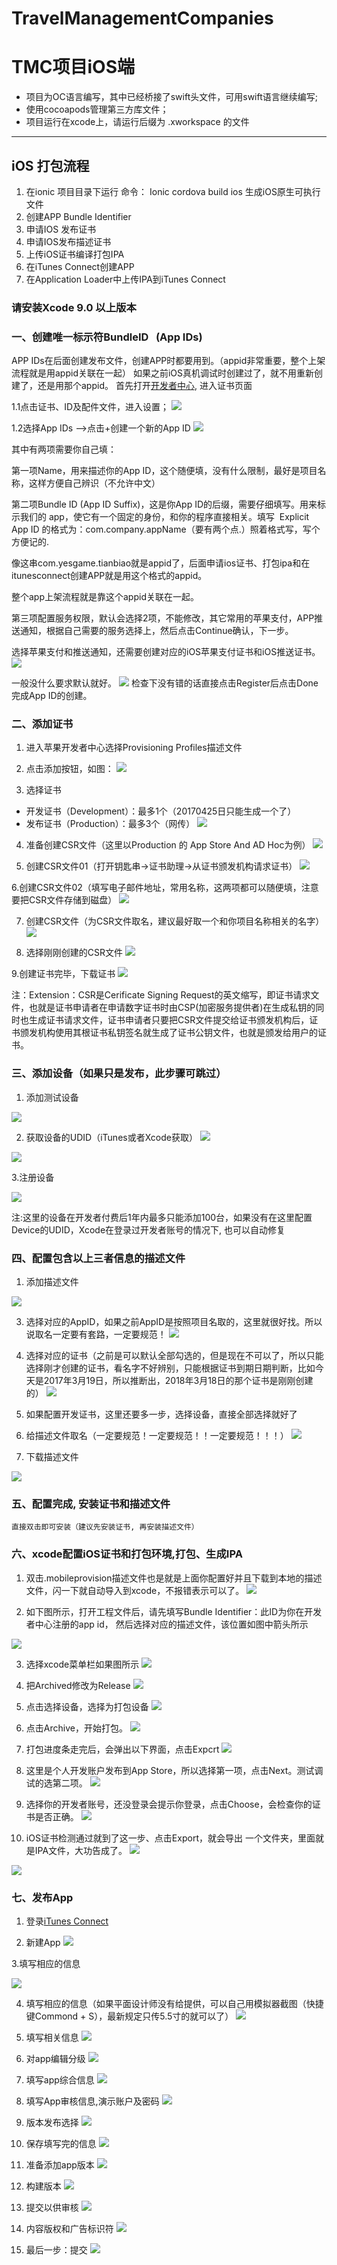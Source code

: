 # TravelManagementCompanies

# TMC项目iOS端 

 - 项目为OC语言编写，其中已经桥接了swift头文件，可用swift语言继续编写;
 - 使用cocoapods管理第三方库文件；
 - 项目运行在xcode上，请运行后缀为  .xworkspace  的文件

_ _ _

## iOS 打包流程

1. 在ionic 项目目录下运行 命令：
	Ionic cordova build ios 
	生成iOS原生可执行文件
2. 创建APP Bundle Identifier
3. 申请IOS 发布证书
4. 申请IOS发布描述证书
5. 上传iOS证书编译打包IPA
6. 在iTunes Connect创建APP
7. 在Application Loader中上传IPA到iTunes Connect


### 请安装Xcode 9.0 以上版本

### 一、创建唯一标示符BundleID   (App IDs)

APP IDs在后面创建发布文件，创建APP时都要用到。（appid非常重要，整个上架流程就是用appid关联在一起）
如果之前iOS真机调试时创建过了，就不用重新创建了，还是用那个appid。
首先打开[开发者中心](https://developer.apple.com/account), 进入证书页面

1.1点击证书、ID及配件文件，进入设置；
![](https://upload-images.jianshu.io/upload_images/4874746-84c935b6cba9b66b.png?imageMogr2/auto-orient/strip%7CimageView2/2/w/650)

1.2选择App IDs –>点击+创建一个新的App ID
![](https://upload-images.jianshu.io/upload_images/4874746-90fa268939dddd4a.png?imageMogr2/auto-orient/strip%7CimageView2/2/w/650)

其中有两项需要你自己填：

第一项Name，用来描述你的App ID，这个随便填，没有什么限制，最好是项目名称，这样方便自己辨识（不允许中文）

第二项Bundle ID (App ID Suffix)，这是你App ID的后缀，需要仔细填写。用来标示我们的 app，使它有一个固定的身份，和你的程序直接相关。填写  Explicit App ID 的格式为：com.company.appName（要有两个点.）照着格式写，写个方便记的.

像这串com.yesgame.tianbiao就是appid了，后面申请ios证书、打包ipa和在itunesconnect创建APP就是用这个格式的appid。

整个app上架流程就是靠这个appid关联在一起。

第三项配置服务权限，默认会选择2项，不能修改，其它常用的苹果支付，APP推送通知，根据自己需要的服务选择上，然后点击Continue确认，下一步。

选择苹果支付和推送通知，还需要创建对应的iOS苹果支付证书和iOS推送证书。
![](https://upload-images.jianshu.io/upload_images/4874746-6de6ac535b5a5760.jpg?imageMogr2/auto-orient/strip%7CimageView2/2/w/650)

一般没什么要求默认就好。
![](https://upload-images.jianshu.io/upload_images/4874746-8b4889fdcbbee2fb.png?imageMogr2/auto-orient/strip%7CimageView2/2/w/650)
检查下没有错的话直接点击Register后点击Done完成App ID的创建。

<!-- ### 二、申请发布证书

iOS各类证书申请教程、各种证书用法不同。

[iOS开发证书申请](https://link.jianshu.com/?t=http%3A%2F%2Fwww.applicationloader.net%2Fblog%2Fzh%2F164.html)（xcode开发手机测试）

[iOS发布证书申请](http://www.applicationloader.net/blog/zh/100.html)（发布上架App Store）

[iOS推送证书申请](https://link.jianshu.com/?t=http%3A%2F%2Fwww.applicationloader.net%2Fblog%2Fzh%2F397.html)（APP推送通知）

[iOS真机调试证书申请](https://link.jianshu.com/?t=http%3A%2F%2Fwww.applicationloader.net%2Fblog%2Fzh%2F216.html)（安装到非越狱手机测试）

[iOS企业证书申请](https://link.jianshu.com/?t=http%3A%2F%2Fwww.applicationloader.net%2Fblog%2Fzh%2F694.html)（免上架App Store安装手机使用）

这里是上架App Store所以申请iOS发布证书 -->

### 二、添加证书

1. 进入苹果开发者中心选择Provisioning Profiles描述文件
2. 点击添加按钮，如图：
![](https://upload-images.jianshu.io/upload_images/2069062-bc7ca1c109b863f4.png?imageMogr2/auto-orient/strip%7CimageView2/2/w/700)

3. 选择证书

* 开发证书（Development）：最多1个（20170425日只能生成一个了）
* 发布证书（Production）：最多3个（网传）
![](https://upload-images.jianshu.io/upload_images/2069062-795c1f3d5f9e4beb.png?imageMogr2/auto-orient/strip%7CimageView2/2/w/700)

4. 准备创建CSR文件（这里以Production 的 App Store And AD Hoc为例）
![](https://upload-images.jianshu.io/upload_images/2069062-6b31133f3098f6cb.png?imageMogr2/auto-orient/strip%7CimageView2/2/w/700)

5. 创建CSR文件01（打开钥匙串->证书助理->从证书颁发机构请求证书）
![](https://upload-images.jianshu.io/upload_images/2069062-80db551d6997d5e6.png?imageMogr2/auto-orient/strip%7CimageView2/2/w/700)

6.创建CSR文件02（填写电子邮件地址，常用名称，这两项都可以随便填，注意要把CSR文件存储到磁盘）
![](https://upload-images.jianshu.io/upload_images/2069062-0f06fd5ad2c2a54d.png?imageMogr2/auto-orient/strip%7CimageView2/2/w/700)

7. 创建CSR文件（为CSR文件取名，建议最好取一个和你项目名称相关的名字）
![](https://upload-images.jianshu.io/upload_images/2069062-87f15b4267e44474.png?imageMogr2/auto-orient/strip%7CimageView2/2/w/700)

8. 选择刚刚创建的CSR文件
![](https://upload-images.jianshu.io/upload_images/2069062-bca2c806ce34f840.png?imageMogr2/auto-orient/strip%7CimageView2/2/w/700)

9.创建证书完毕，下载证书
![](https://upload-images.jianshu.io/upload_images/2069062-fe782d541043446e.png?imageMogr2/auto-orient/strip%7CimageView2/2/w/700)

注：Extension：CSR是Cerificate Signing Request的英文缩写，即证书请求文件，也就是证书申请者在申请数字证书时由CSP(加密服务提供者)在生成私钥的同时也生成证书请求文件，证书申请者只要把CSR文件提交给证书颁发机构后，证书颁发机构使用其根证书私钥签名就生成了证书公钥文件，也就是颁发给用户的证书。

### 三、添加设备（如果只是发布，此步骤可跳过）
1. 添加测试设备

![](https://upload-images.jianshu.io/upload_images/2069062-fdcd760624d80e3d.png?imageMogr2/auto-orient/strip%7CimageView2/2/w/700)

2. 获取设备的UDID（iTunes或者Xcode获取）
![](https://upload-images.jianshu.io/upload_images/2069062-1ed941b2dcb69a23.png?imageMogr2/auto-orient/strip%7CimageView2/2/w/700)

![](https://upload-images.jianshu.io/upload_images/2069062-a34863027a8f2f6e.png?imageMogr2/auto-orient/strip%7CimageView2/2/w/700)

3.注册设备

![](https://upload-images.jianshu.io/upload_images/2069062-2cae046465b255ce.png?imageMogr2/auto-orient/strip%7CimageView2/2/w/700)

注:这里的设备在开发者付费后1年内最多只能添加100台，如果没有在这里配置Device的UDID，Xcode在登录过开发者账号的情况下, 也可以自动修复

### 四、配置包含以上三者信息的描述文件
1. 添加描述文件

![](https://upload-images.jianshu.io/upload_images/2069062-15d4ad0edbb797b1.png?imageMogr2/auto-orient/strip%7CimageView2/2/w/700)

3. 选择对应的AppID，如果之前AppID是按照项目名取的，这里就很好找。所以说取名一定要有套路，一定要规范！
![](https://upload-images.jianshu.io/upload_images/2069062-3469bab17fa76344.png?imageMogr2/auto-orient/strip%7CimageView2/2/w/700)

4. 选择对应的证书（之前是可以默认全部勾选的，但是现在不可以了，所以只能选择刚才创建的证书，看名字不好辨别，只能根据证书到期日期判断，比如今天是2017年3月19日，所以推断出，2018年3月18日的那个证书是刚刚创建的）
![](https://upload-images.jianshu.io/upload_images/2069062-3c0cbd0346570416.png?imageMogr2/auto-orient/strip%7CimageView2/2/w/700)

5. 如果配置开发证书，这里还要多一步，选择设备，直接全部选择就好了
6. 给描述文件取名（一定要规范！一定要规范！！一定要规范！！！）
![](https://upload-images.jianshu.io/upload_images/2069062-1730ec63e1a809c3.png?imageMogr2/auto-orient/strip%7CimageView2/2/w/700)

7. 下载描述文件

![](https://upload-images.jianshu.io/upload_images/2069062-4b09789269790aaa.png?imageMogr2/auto-orient/strip%7CimageView2/2/w/700)

### 五、配置完成, 安装证书和描述文件
    直接双击即可安装（建议先安装证书, 再安装描述文件）

### 六、xcode配置iOS证书和打包环境,打包、生成IPA
1. 双击.mobileprovision描述文件也是就是上面你配置好并且下载到本地的描述文件，闪一下就自动导入到xcode，不报错表示可以了。
![](http://www.applicationloader.net/blog/wp-content/uploads/2017/02/7.1-768x624.png)

2. 如下图所示，打开工程文件后，请先填写Bundle Identifier：此ID为你在开发者中心注册的app id，
然后选择对应的描述文件，该位置如图中箭头所示

![](https://github.com/cntehang/TravelManagementCompanies/blob/master/Pasted%20Graphic.tiff)

3. 选择xcode菜单栏如果图所示
![](http://www.applicationloader.net/blog/wp-content/uploads/2017/02/11.png)

4. 把Archived修改为Release
![](http://www.applicationloader.net/blog/wp-content/uploads/2017/02/26.png)

5. 点击选择设备，选择为打包设备
![](http://www.applicationloader.net/blog/wp-content/uploads/2017/02/15-768x392.png)

6. 点击Archive，开始打包。
![](http://www.applicationloader.net/blog/wp-content/uploads/2017/02/16.png)

7. 打包进度条走完后，会弹出以下界面，点击Expcrt
![](http://www.applicationloader.net/blog/wp-content/uploads/2017/02/17.png)

8. 这里是个人开发账户发布到App Store，所以选择第一项，点击Next。测试调试的选第二项。
![](http://www.applicationloader.net/blog/wp-content/uploads/2017/02/18.png)

9. 选择你的开发者账号，还没登录会提示你登录，点击Choose，会检查你的证书是否正确。
![](http://www.applicationloader.net/blog/wp-content/uploads/2017/02/19.png)

10. iOS证书检测通过就到了这一步、点击Export，就会导出 一个文件夹，里面就是IPA文件，大功告成了。
![](http://www.applicationloader.net/blog/wp-content/uploads/2017/02/22.png)

![](http://www.applicationloader.net/blog/wp-content/uploads/2017/02/21.png)




### 七、发布App
1. 登录[iTunes Connect](https://link.jianshu.com/?t=https://itunesconnect.apple.com)

2. 新建App
![](https://upload-images.jianshu.io/upload_images/2069062-3729e15ed26f7f72.png?imageMogr2/auto-orient/strip%7CimageView2/2/w/700)

3.填写相应的信息

![](https://upload-images.jianshu.io/upload_images/2069062-501d036bb119cd56.png?imageMogr2/auto-orient/strip%7CimageView2/2/w/700)

4. 填写相应的信息（如果平面设计师没有给提供，可以自己用模拟器截图（快捷键Commond + S），最新规定只传5.5寸的就可以了）
![](https://upload-images.jianshu.io/upload_images/2069062-76244e606c8b4c5c.png?imageMogr2/auto-orient/strip%7CimageView2/2/w/700)

5. 填写相关信息
![](https://upload-images.jianshu.io/upload_images/2069062-db162f119df50a7a.png?imageMogr2/auto-orient/strip%7CimageView2/2/w/700)

6. 对app编辑分级
![](https://upload-images.jianshu.io/upload_images/2069062-8fff7003c22248e7.png?imageMogr2/auto-orient/strip%7CimageView2/2/w/700)

7. 填写app综合信息
![](https://upload-images.jianshu.io/upload_images/2069062-7aff27ba9d3d0629.png?imageMogr2/auto-orient/strip%7CimageView2/2/w/700)

8. 填写App审核信息,演示账户及密码
![](https://upload-images.jianshu.io/upload_images/2069062-71f2d33f7c4ac05f.png?imageMogr2/auto-orient/strip%7CimageView2/2/w/700)

9. 版本发布选择
![](https://upload-images.jianshu.io/upload_images/2069062-2af284471785fff8.png?imageMogr2/auto-orient/strip%7CimageView2/2/w/700)

10. 保存填写完的信息
![](https://upload-images.jianshu.io/upload_images/2069062-5ddf3aca488b7661.png?imageMogr2/auto-orient/strip%7CimageView2/2/w/700)

11. 准备添加app版本
![](https://upload-images.jianshu.io/upload_images/2069062-7a594d11e8085bc2.png?imageMogr2/auto-orient/strip%7CimageView2/2/w/700)

12. 构建版本
![](https://upload-images.jianshu.io/upload_images/2069062-474864340f497d9c.png?imageMogr2/auto-orient/strip%7CimageView2/2/w/700)

13. 提交以供审核
![](https://upload-images.jianshu.io/upload_images/2069062-f6f5e81759708f7d.png?imageMogr2/auto-orient/strip%7CimageView2/2/w/700)

14. 内容版权和广告标识符
![](https://upload-images.jianshu.io/upload_images/2069062-85e48121d6190090.png?imageMogr2/auto-orient/strip%7CimageView2/2/w/700)

15. 最后一步：提交
![](https://upload-images.jianshu.io/upload_images/2069062-ddd7e275943f531e.png?imageMogr2/auto-orient/strip%7CimageView2/2/w/700)

